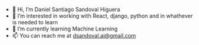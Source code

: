 - 👋 Hi, I’m Daniel Santiago Sandoval Higuera 
- 👀 I’m interested in working with React, django, python and in whathever is needed to learn
- 🌱 I’m currently learning Machine Learning
- 📫 You can reach me at dsandoval.ai@gmail.com

<!---
DaniLearning/DaniLearning is a ✨ special ✨ repository because its `README.md` (this file) appears on your GitHub profile.
You can click the Preview link to take a look at your changes.
--->
